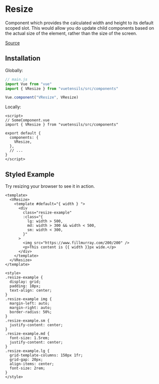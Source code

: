# Resize

Component which provides the calculated width and height to its default scoped slot. This would allow you do update child components based on the actual size of the element, rather than the size of the screen.

[Source](https://github.com/Stegosource/vuetensils/blob/master/src/components/VResize/VResize.vue)

## Installation

Globally:

```js
// main.js
import Vue from "vue"
import { VResize } from "vuetensils/src/components"

Vue.component("VResize", VResize)
```

Locally:

```vue
<script>
// SomeComponent.vue
import { VResize } from "vuetensils/src/components"

export default {
  components: {
    VResize,
  },
  // ...
}
</script>
```

## Styled Example

Try resizing your browser to see it in action.

```vue live
<template>
  <VResize>
    <template #default="{ width } ">
      <div
        class="resize-example"
        :class="{
          lg: width > 500,
          md: width > 300 && width < 500,
          sm: width < 300,
        }"
      >
        <img src="https://www.fillmurray.com/200/200" />
        <p>This content is {{ width }}px wide.</p>
      </div>
    </template>
  </VResize>
</template>

<style>
.resize-example {
  display: grid;
  padding: 10px;
  text-align: center;
}
.resize-example img {
  margin-left: auto;
  margin-right: auto;
  border-radius: 50%;
}
.resize-example.sm {
  justify-content: center;
}
.resize-example.md {
  font-size: 1.5rem;
  justify-content: center;
}
.resize-example.lg {
  grid-template-columns: 150px 1fr;
  grid-gap: 20px;
  align-items: center;
  font-size: 2rem;
}
</style>
```
